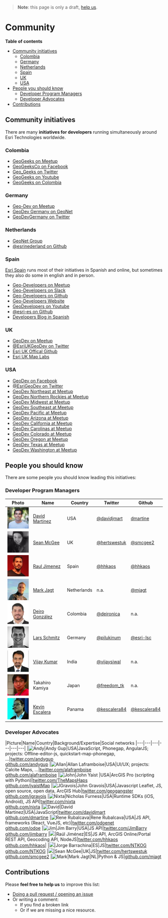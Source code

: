 > **Note**: this page is only a draft, [help us](#contributions).

# Community
<!-- START doctoc generated TOC please keep comment here to allow auto update -->
<!-- DON'T EDIT THIS SECTION, INSTEAD RE-RUN doctoc TO UPDATE -->
**Table of contents**

- [Community initiatives](#community-initiatives)
  - [Colombia](#colombia)
  - [Germany](#germany)
  - [Netherlands](#netherlands)
  - [Spain](#spain)
  - [UK](#uk)
  - [USA](#usa)
- [People you should know](#people-you-should-know)
  - [Developer Program Managers](#developer-program-managers)
  - [Developer Advocates](#developer-advocates)
- [Contributions](#contributions)

<!-- END doctoc generated TOC please keep comment here to allow auto update -->

## Community initiatives
There are many **initiatives for developers** running simultaneously around Esri Technologies worldwide.

### Colombia
* [GeoGeeks on Meetup](https://www.meetup.com/geogeeks/)
* [GeoGeeksCo on Facebook](https://www.facebook.com/geogeeksco/)
* [Geo_Geeks on Twitter](http://twitter.com/geo_geeks/)
* [GeoGeeks on Youtube](https://www.youtube.com/channel/UCuGsuNbUykWZ6lsb85PeW0A)
* [GeoGeeks on Colombia](https://github.com/GeoGeeks)

### Germany
* [Geo-Dev on Meetup](https://www.meetup.com/GeoDev-Germany/)
* [GeoDev Germany on GeoNet](https://geonet.esri.com/groups/geodev-germany/activity)
* [GeoDevGermany on Twitter](https://twitter.com/GeoDevGermany/)

### Netherlands
* [GeoNet Group](https://geonet.esri.com/groups/geodev-netherlands)
* [@esrinederland on Github](http://esrinederland.github.io/)

### Spain
[Esri Spain](http://www.esri.es/) runs most of their initiatives in Spanish and online, but sometimes they also do some in english and in person.

* [Geo-Developers on Meetup](https://www.meetup.com/Geo-Developers)
* [Geo-Developers on Slack](https://docs.google.com/forms/d/e/1FAIpQLSd18XdM62wakhQCf1yZHbvFWLr2ztM-WN1PNDdI9Hr-hx2ElQ/viewform)
* [Geo-Developers on Github](https://github.com/geo-developers)
* [Geo-Developers Website](geodevelopers.org)
* [GeoDevelopers on Youtube](https://www.youtube.com/GeoDevelopers)
* [@esri-es on Github](https://github.com/esri-es)
* [Developers Blog in Spanish](http://desarrolladores.esri.es)

### UK
* [GeoDev on Meetup](https://www.meetup.com/geodev/)
* [@EsriUKGeoDev on Twitter](https://twitter.com/EsriUKGeoDev/)
* [Esri UK Offical Github](https://github.com/esriuk)
* [Esri UK Map Labs](https://github.com/maplabs)

### USA
* [GeoDev on Facebook](https://www.facebook.com/EsriGeoDev)
* [@EsriGeoDev on Twitter](https://twitter.com/EsriGeoDev)
* [GeoDev Northeast at Meetup](https://www.meetup.com/DevMeetUpNortheast/)
* [GeoDev Northern Rockies at Meetup](https://www.meetup.com/devmeetupnorthernrockies/)
* [GeoDev Midwest at Meetup](https://www.meetup.com/DevMeetUpMidwest/)
* [GeoDev Southeast at Meetup](https://www.meetup.com/DevMeetUpSoutheast/)
* [GeoDev Pacific at Meetup](https://www.meetup.com/DevMeetUpPacific/)
* [GeoDev Arizona at Meetup](https://www.meetup.com/DevMeetUpArizona/)
* [GeoDev California at Meetup](https://www.meetup.com/DevMeetUpCalifornia/)
* [GeoDev Carolinas at Meetup](https://www.meetup.com/DevMeetupCarolinas/)
* [GeoDev Colorado at Meetup](https://www.meetup.com/devmeetupcolorado/)
* [GeoDev Oregon at Meetup](https://www.meetup.com/DevMeetUpOregon/)
* [GeoDev Texas at Meetup](https://www.meetup.com/DevMeetUpTexas/)
* [GeoDev Washington at Meetup](https://www.meetup.com/DevMeetUpWashington/)

## People you should know

There are some people you should know leading this initiatives:

### Developer Program Managers

|Photo|Name|Country|Twitter|Github|
|---|---|---|---|---|
|![David](./img/david_martinez.jpg)|[David Martinez](https://www.linkedin.com/in/david-martinez-7682392/)|USA|[@davidjmart](https://twitter.com/davidjmart)|[dmartine](https://github.com/dmartine)
|![Sean](./img/sean_mcgee.jpg)|[Sean McGee](https://www.linkedin.com/in/hertswestuk/)|UK|[@hertswestuk](https://twitter.com/hertswestuk)|[@smcgee2](https://github.com/smcgee2)
|![Raul](./img/raul_jimenez.jpg)|[Raul Jimenez](https://es.linkedin.com/in/jimenezortegaraul)|Spain|[@hhkaos](https://www.twitter.com/hhkaos)|[@hhkaos](https://www.github.com/hhkaos)
|![Mark](./img/mark_jagt.jpg)|[Mark Jagt](https://www.linkedin.com/in/markjagt)|Netherlands|n.a.|[@mjagt](https://github.com/mjagt)
|![Deiro González](./img/deiro-gonzalez.jpg)|[ Deiro González](https://www.linkedin.com/in/deironica/)|Colombia|[@deironica](https://twitter.com/deironica)| n.a.
|![Lars](./img/lars_schmitz.jpg)|[Lars Schmitz](https://www.linkedin.com/in/larsschmitz/)|Germany|[@pilukinum](https://twitter.com/pilukinum)|[@esri-lsc](https://github.com/esri-lsc)
|![Vijay](./img/vijay_kumar.jpg)|[Vijay Kumar](https://www.linkedin.com/in/vijaykumar1/?locale=en_US)|India|[@vijaysiwal](https://twitter.com/vijaysiwal)|n.a.
|![Takahiro KAMIYA](./img/takahiro_kamiya.jpg)|Takahiro Kamiya|Japan|[@freedom_tk](https://twitter.com/freedom_tk)|n.a.
|![Kevin Escalera Robles](./img/kevin-escalera.jpg)|[Kevin Escalera](https://www.linkedin.com/in/kescalera84/photo/)|Panama|[@kescalera84](https://twitter.com/kescalera84)|[@kescalera84](https://github.com/kescalera84)

### Developer Advocates

|Picture|Name|Country|Background/Expertise|Social networks
|---|---|---|---|---|---|
|![Andy](https://avatars2.githubusercontent.com/u/510440?s=70&v=4)|Andy Gup|USA|JavaScript, Phonegap, AngularJS; projects: Offline-editor-js, quickstart-map-phonegap, ...|[twitter.com/andygup](http://twitter.com/andygup)<br>[github.com/andygup](http://github.com/andygup)
|![Allan](https://avatars3.githubusercontent.com/u/2539681?s=70&v=4)|Allan Laframboise|USA|UI/UX; projects: Calcite Maps, ...|[twitter.com/alaframboise](https://twitter.com/alaframboise)<br>[github.com/alaframboise](https://github.com/alaframboise)
|![John](https://avatars1.githubusercontent.com/u/1399179?s=70&v=4)|John Yaist |USA|ArcGIS Pro (scripting with Python)|[twitter.com/TheMapsHaps](https://twitter.com/TheMapsHaps)<br>[github.com/jyaistMap](https://github.com/jyaistMap)
|![JGravois](https://avatars0.githubusercontent.com/u/3011734?s=70&v=4)|John Gravois|USA|Javascript Leaflet, JS, open source, open data, ArcGIS Hub|[twitter.com/geogangster](https://twitter.com/geogangster  )<br>[github.com/jgravois](https://github.com/jgravois)
|![Nixta](https://avatars1.githubusercontent.com/u/25374?s=70&v=4)|Nicholas Furness|USA|Runtime SDKs (iOS, Android), JS API|[twitter.com/nixta](https://twitter.com/nixta)<br>[github.com/nixta](https://github.com/nixta)
|![David](https://avatars2.githubusercontent.com/u/2925134?s=70&v=4)|David Martinez|USA|JavaScript|[twitter.com/davidjmart](https://twitter.com/davidjmart)<br>[github.com/dmartine](https://github.com/dmartine)
|![Rene Rubalcava](https://avatars3.githubusercontent.com/u/206462?s=70&v=4)|Rene Rubalcava|USA|JS API, frameworks (React, VueJS, etc)|[twitter.com/odoenet](https://twitter.com/odoenet)<br>[github.com/odoe](https://github.com/odoe)
|![Jim](https://avatars1.githubusercontent.com/u/784495?s=70&v=4)|Jim Barry|USA|JS API|[twitter.com/JimBarry](https://twitter.com/JimBarry)<br>[github.com/jimbarry](https://github.com/jimbarry)
|<img src="https://esri-es.github.io/awesome-arcgis/esri/community/img/raul_jimenez.jpg" width="70">|Raúl Jiménez|ES|JS API, ArcGIS Online/Portal REST API, Geocoding API, NodeJS|[twitter.com/hhkaos](https://twitter.com/hhkaos)<br>[github.com/hhkaos](https://github.com/hhkaos)|
|<img src="https://esri-es.github.io/awesome-arcgis/esri/community/img/jorge-barrachina.jpg" width="70">|Jorge Barrachina|ES|JS|[twitter.com/NTKOG](https://twitter.com/NTKOG)<br>[github.com/NTKOG](https://github.com/NTKOG)
|<img src="https://esri-es.github.io/awesome-arcgis/esri/community/img/sean_mcgee.jpg" width="70">|Sean McGee|UK|JS|[twitter.com/hertswestuk](https://twitter.com/hertswestuk)<br>[github.com/smcgee2](https://github.com/smcgee2)
|![Mark](https://avatars2.githubusercontent.com/u/7136592?s=460&v=4)|Mark  Jagt|NL|Python & JS|[github.com/mjagt](https://github.com/mjagt)


<!--|![Jose](./img/jose_medina.png)|[Jose Medina](http://linkedin.com/in/josemedinab)|Argentina|[@josemanuel_mb](https://twitter.com/josemanuel_mb)|n.a.-->

## Contributions
Please **feel free to help us** to improve this list:

* [Doing a pull request / opening an issue](https://github.com/hhkaos/awesome-arcgis#contributions)
* Or writing a comment:
  * If you find a broken link
  * Or if we are missing a nice resource.
